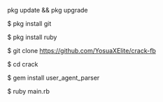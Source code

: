pkg update && pkg upgrade 

$ pkg install git 

$ pkg install ruby 

$ git clone https://github.com/YosuaXElite/crack-fb

$ cd crack 

$ gem install user_agent_parser 

$ ruby main.rb
